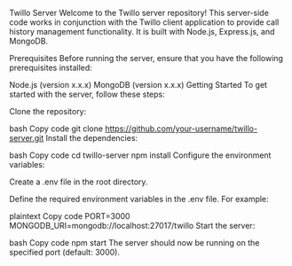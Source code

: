 Twillo Server
Welcome to the Twillo server repository! This server-side code works in conjunction with the Twillo client application to provide call history management functionality. It is built with Node.js, Express.js, and MongoDB.

Prerequisites
Before running the server, ensure that you have the following prerequisites installed:

Node.js (version x.x.x)
MongoDB (version x.x.x)
Getting Started
To get started with the server, follow these steps:

Clone the repository:

bash
Copy code
git clone https://github.com/your-username/twillo-server.git
Install the dependencies:

bash
Copy code
cd twillo-server
npm install
Configure the environment variables:

Create a .env file in the root directory.

Define the required environment variables in the .env file. For example:

plaintext
Copy code
PORT=3000
MONGODB_URI=mongodb://localhost:27017/twillo
Start the server:

bash
Copy code
npm start
The server should now be running on the specified port (default: 3000).
